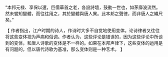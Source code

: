 “本邦元禄、享保以還，巨儒華首之老，各設詩壇，鼓動一世也，如茅靡波流然。然未嘗知變體，而往往用之，其於變體與唐人異。此本邦之聲律，而非唐人之繩尺矣。”

【
作者指出，江户时期的诗人，作诗时大多不自觉地使用变体。论诗律者又往往将这些变体视为声病和俗调。作者认为，这些评论是错误的，因为这些评论中所谈到的变体，和唐人诗歌的变体是不一样的。如果在本邦声律下，这些变体的运用是有问题的，但以唐代诗歌为基准，那么变体则是一种艺术。
】